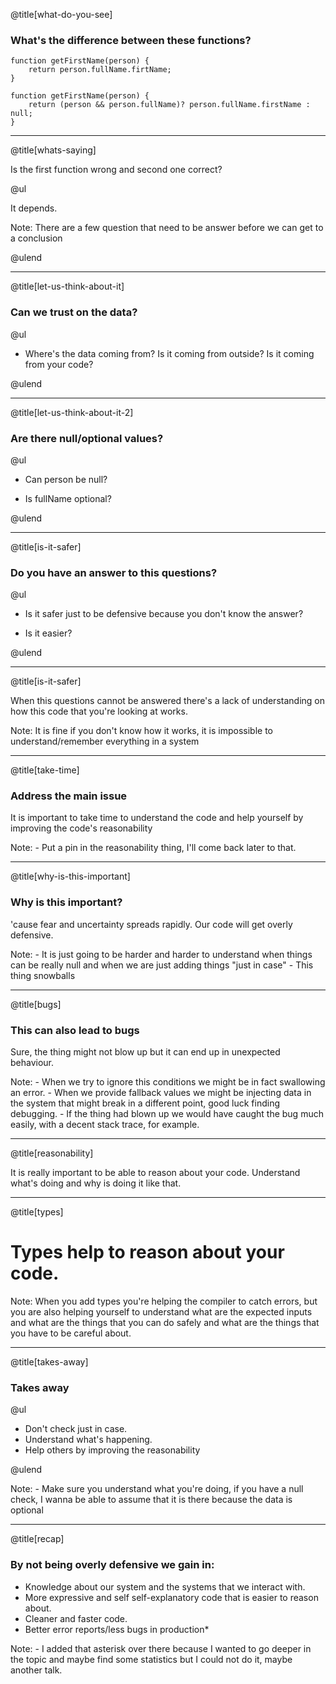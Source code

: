 @title[what-do-you-see]

### What's the difference between these functions?

```
function getFirstName(person) {
    return person.fullName.firtName;
}
```

```
function getFirstName(person) {
    return (person && person.fullName)? person.fullName.firstName : null;
}
```

---

@title[whats-saying]

Is the first function wrong and second one correct?

@ul

It depends.

Note:
    There are a few question that need to be answer before we can get to a conclusion

@ulend

---

@title[let-us-think-about-it]

### Can we trust on the data?

@ul

- Where's the data coming from? Is it coming from outside? Is it coming from your code?


@ulend

---

@title[let-us-think-about-it-2]

### Are there null/optional values?

@ul

- Can person be null?

- Is fullName optional?

@ulend


---

@title[is-it-safer]

### Do you have an answer to this questions?

@ul

- Is it safer just to be defensive because you don't know the answer?

- Is it easier?

@ulend

---

@title[is-it-safer]

When this questions cannot be answered there's a lack of understanding on how this code that you're looking at works.

Note:
    It is fine if you don't know how it works, it is impossible to understand/remember everything in a system

---

@title[take-time]

### Address the main issue

It is important to take time to understand the code and help yourself by improving the code's reasonability

Note:
    - Put a pin in the reasonability thing, I'll come back later to that.

---

@title[why-is-this-important]

### Why is this important?

'cause fear and uncertainty spreads rapidly. Our code will get overly defensive.

Note:
    - It is just going to be harder and harder to understand when things can be really null and when we are just adding things "just in case"
    - This thing snowballs

---

@title[bugs]

### This can also lead to bugs

Sure, the thing might not blow up but it can end up in unexpected behaviour.

Note:
    - When we try to ignore this conditions we might be in fact swallowing an error.
    - When we provide fallback values we might be injecting data in the system that might break in a different point, good luck finding debugging.
    - If the thing had blown up we would have caught the bug much easily, with a decent stack trace, for example.

---
@title[reasonability]

It is really important to be able to reason about your code. Understand what's doing and why is doing it like that.


---

@title[types]

# Types help to reason about your code.

Note:
    When you add types you're helping the compiler to catch errors, but you are also helping yourself to understand what are the expected inputs and what are the things that you can do safely and what are the things that you have to be careful about.

---


@title[takes-away]

### Takes away

@ul

- Don't check just in case.
- Understand what's happening.
- Help others by improving the reasonability

@ulend

Note:
    - Make sure you understand what you're doing, if you have a null check, I wanna be able to assume that it is there because the data is optional

---

@title[recap]

### By not being overly defensive we gain in:

* Knowledge about our system and the systems that we interact with.
* More expressive and self self-explanatory code that is easier to reason about.
* Cleaner and faster code.
* Better error reports/less bugs in production*

Note:
    - I added that asterisk over there because I wanted to go deeper in the topic and maybe find some statistics but I could not do it, maybe another talk.
